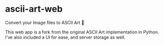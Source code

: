 # ascii-art-web
Convert your Image files to ASCII Art 💪

This web app is a fork from the original ASCII Art implementation in Python. I've also included a UI for ease, and server storage as well.
